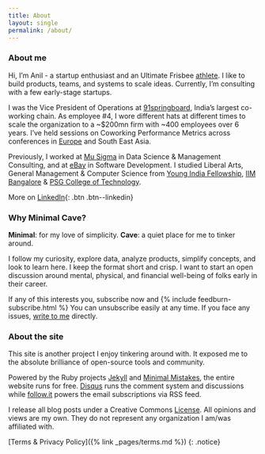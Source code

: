 ```yaml
---
title: About
layout: single
permalink: /about/
---
```

### About me
Hi, I’m Anil - a startup enthusiast and an Ultimate Frisbee [athlete](https://indiaultimate.org/2015-aouc-team-india). I like to build products, teams, and systems to scale ideas. Currently, I’m consulting with a few early-stage startups.

I was the Vice President of Operations at [91springboard](https://www.91springboard.com/), India’s largest co-working chain. As employee #4, I wore different hats at different times to scale the organization to a ~$200mn firm with ~400 employees over 6 years. I’ve held sessions on Coworking Performance Metrics across conferences in [Europe](https://socialworkplaces.com/coworking-measure-metrics-business/) and South East Asia. 

Previously, I worked at [Mu Sigma](https://www.mu-sigma.com/) in Data Science & Management Consulting, and at [eBay](https://www.ebay.com/) in Software Development. I studied Liberal Arts, General Management & Computer Science from [Young India Fellowship](https://ashoka.edu.in/yif), [IIM Bangalore](https://www.iimb.ac.in/home) & [PSG College of Technology](https://www.psgtech.edu/).

More on [LinkedIn](https://www.linkedin.com/in/anilgeorge04/){: .btn .btn--linkedin}

### Why Minimal Cave?
**Minimal**: for my love of simplicity.
**Cave**: a quiet place for me to tinker around.

I follow my curiosity, explore data, analyze products, simplify concepts, and look to learn here. I keep the format short and crisp. I want to start an open discussion around mental, physical, and financial well-being of folks early in their career. 

If any of this interests you, subscribe now and
{% include feedburn-subscribe.html %}
You can unsubscribe easily at any time. If you face any issues, [write to me](mailto:contact@minimalcave.com) directly.

### About the site
This site is another project I enjoy tinkering around with. It exposed me to the absolute brilliance of open-source tools and community.

Powered by the Ruby projects [Jekyll](jekyllrb.com/) and [Minimal Mistakes](https://mademistakes.com/minimal-mistakes/), the entire website runs for free. [Disqus](https://disqus.com/) runs the comment system and discussions while [follow.it](https://follow.it/s/7z1U) powers the email subscriptions via RSS feed.

I release all blog posts under a Creative Commons [License](https://creativecommons.org/licenses/by-sa/4.0/). All opinions and views are my own. They do not represent any organization I am/was affiliated with.

[Terms & Privacy Policy]({% link _pages/terms.md %})
{: .notice}
